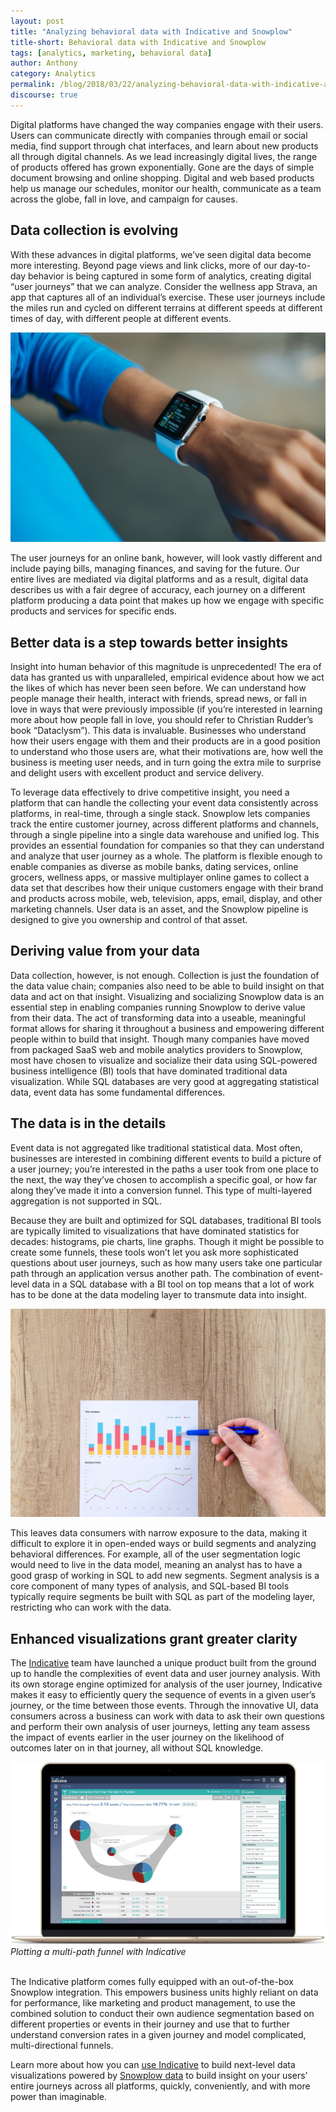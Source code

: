 ```yaml
---
layout: post
title: "Analyzing behavioral data with Indicative and Snowplow"
title-short: Behavioral data with Indicative and Snowplow
tags: [analytics, marketing, behavioral data]
author: Anthony
category: Analytics
permalink: /blog/2018/03/22/analyzing-behavioral-data-with-indicative-and-snowplow/
discourse: true
---
```




Digital platforms have changed the way companies engage with their users. Users can communicate directly with companies through email or social media, find support through chat interfaces, and learn about new products all through digital channels. As we lead increasingly digital lives, the range of products offered has grown exponentially. Gone are the days of simple document browsing and online shopping. Digital and web based products help us manage our schedules, monitor our health, communicate as a team across the globe, fall in love, and campaign for causes.

<h2 id="data collection">Data collection is evolving</h2>

With these advances in digital platforms, we’ve seen digital data become more interesting. Beyond page views and link clicks, more of our day-to-day behavior is being captured in some form of analytics, creating digital “user journeys” that we can analyze. Consider the wellness app Strava, an app that captures all of an individual’s exercise. These user journeys include the miles run and cycled on different terrains at different speeds at different times of day, with different people at different events.


![new types of digital platforms][platforms]


The user journeys for an online bank, however, will look vastly different and include paying bills, managing finances, and saving for the future. Our entire lives are mediated via digital platforms and as a result, digital data describes us with a fair degree of accuracy, each journey on a different platform producing a data point that makes up how we engage with specific products and services for specific ends.

<h2 id="better data">Better data is a step towards better insights</h2>

Insight into human behavior of this magnitude is unprecedented! The era of data has granted us with unparalleled, empirical evidence about how we act the likes of which has never been seen before. We can understand how people manage their health, interact with friends, spread news, or fall in love in ways that were previously impossible (if you’re interested in learning more about how people fall in love, you should refer to Christian Rudder’s book “Dataclysm”). This data is invaluable. Businesses who understand how their users engage with them and their products are in a good position to understand who those users are, what their motivations are, how well the business is meeting user needs, and in turn going the extra mile to surprise and delight users with excellent product and service delivery.

To leverage data effectively to drive competitive insight, you need a platform that can handle the collecting your event data consistently across platforms, in real-time, through a single stack. Snowplow lets companies track the entire customer journey, across different platforms and channels, through a single pipeline into a single data warehouse and unified log. This provides an essential foundation for companies so that they can understand and analyze that user journey as a whole. The platform is flexible enough to enable companies as diverse as mobile banks, dating services, online grocers, wellness apps, or massive multiplayer online games to collect a data set that describes how their unique customers engage with their brand and products across mobile, web, television, apps, email, display, and other marketing channels. User data is an asset, and the Snowplow pipeline is designed to give you ownership and control of that asset.

<h2 id="value from data">Deriving value from your data</h2>

Data collection, however, is not enough. Collection is just the foundation of the data value chain; companies also need to be able to build insight on that data and act on that insight. Visualizing and socializing Snowplow data is an essential step in enabling companies running Snowplow to derive value from their data. The act of transforming data into a useable, meaningful format allows for sharing it throughout a business and empowering different people within to build that insight. Though many companies have moved from packaged SaaS web and mobile analytics providers to Snowplow, most have chosen to visualize and socialize their data using SQL-powered business intelligence (BI) tools that have dominated traditional data visualization. While SQL databases are very good at aggregating statistical data, event data has some fundamental differences.

<h2 id="details">The data is in the details</h2>

Event data is not aggregated like traditional statistical data. Most often, businesses are interested in combining different events to build a picture of a user journey; you’re interested in the paths a user took from one place to the next, the way they’ve chosen to accomplish a specific goal, or how far along they’ve made it into a conversion funnel. This type of multi-layered aggregation is not supported in SQL.

Because they are built and optimized for SQL databases, traditional BI tools are typically limited to visualizations that have dominated statistics for decades: histograms, pie charts, line graphs. Though it might be possible to create some funnels, these tools won’t let you ask more sophisticated questions about user journeys, such as how many users take one particular path through an application versus another path. The combination of event-level data in a SQL database with a BI tool on top means that a lot of work has to be done at the data modeling layer to transmute data into insight.


![traditional charts][charts]


This leaves data consumers with narrow exposure to the data, making it difficult to explore it in open-ended ways or build segments and analyzing behavioral differences. For example, all of the user segmentation logic would need to live in the data model, meaning an analyst has to have a good grasp of working in SQL to add new segments. Segment analysis is a core component of many types of analysis, and SQL-based BI tools typically require segments be built with SQL as part of the modeling layer, restricting who can work with the data.

<h2 id="visualization">Enhanced visualizations grant greater clarity</h2>

The [Indicative][indicative] team have launched a unique product built from the ground up to handle the complexities of event data and user journey analysis. With its own storage engine optimized for analysis of the user journey, Indicative makes it easy to efficiently query the sequence of events in a given user’s journey, or the time between those events. Through the innovative UI, data consumers across a business can work with data to ask their own questions and perform their own analysis of user journeys, letting any team assess the impact of events earlier in the user journey on the likelihood of outcomes later on in that journey, all without SQL knowledge.


![multi-path funnels using Indicative][indicative-graph]
*Plotting a multi-path funnel with Indicative*
<br>
<br>

The Indicative platform comes fully equipped with an out-of-the-box Snowplow integration. This empowers business units highly reliant on data for performance, like marketing and product management, to use the combined solution to conduct their own audience segmentation based on different properties or events in their journey and use that to further understand conversion rates in a given journey and model complicated, multi-directional funnels.

Learn more about how you can [use Indicative][indicative-demo] to build next-level data visualizations powered by [Snowplow data][insights] to build insight on your users’ entire journeys across all platforms, quickly, conveniently, and with more power than imaginable.



[platforms]: /assets/img/blog/2018/03/digital-platforms.jpg

[charts]: /assets/img/blog/2018/03/charts.jpg

[indicative-graph]: /assets/img/blog/2018/03/indicative-graph.jpg

[indicative]: https://www.indicative.com/

[indicative-demo]: https://www.indicative.com/request-a-demo/?utm_source=snowplow

[insights]: https://snowplowanalytics.com/products/snowplow-insights/?utm_source=behavioral%20data%20with%20indicative&utm_medium=first%20blog&utm_campaign=indicative
